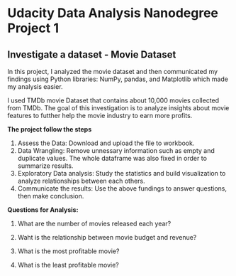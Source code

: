 # Udacity Data Analysis Nanodegree Project 1
## Investigate a dataset - Movie Dataset

In this project, I analyzed the movie dataset and then communicated my findings using Python libraries: NumPy, pandas, and Matplotlib which made my analysis easier.

I used TMDb movie Dataset that contains about 10,000 movies collected from TMDb. The goal of this investigation is to analyze insights about movie features to futther help the movie industry to earn more profits.

**The project follow the steps**
1. Assess the Data: Download and upload the file to workbook.
2. Data Wrangling: Remove unnessary information such as empty and duplicate values. The whole dataframe was also fixed in order to summarize results.
3. Exploratory Data analysis: Study the statistics and build visualization to analyze relationships between each others.
4. Communicate the results: Use the above fundings to answer questions, then make conclusion.

**Questions for Analysis:**
1. What are the number of movies released each year?

2. Waht is the relationship between movie budget and revenue?

3. What is the most profitable movie?

4. What is the least profitable movie?
